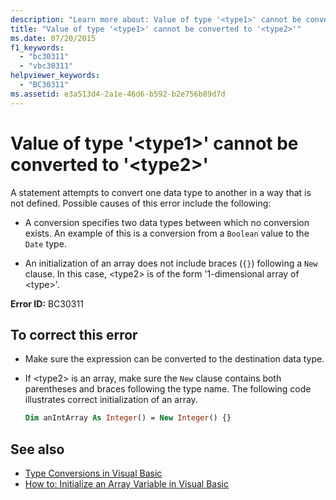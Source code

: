 ```yaml
---
description: "Learn more about: Value of type '<type1>' cannot be converted to '<type2>'"
title: "Value of type '<type1>' cannot be converted to '<type2>'"
ms.date: 07/20/2015
f1_keywords:
  - "bc30311"
  - "vbc30311"
helpviewer_keywords:
  - "BC30311"
ms.assetid: e3a513d4-2a1e-46d6-b592-b2e756b89d7d
---
```

# Value of type '\<type1>' cannot be converted to '\<type2>'

A statement attempts to convert one data type to another in a way that is not defined. Possible causes of this error include the following:

- A conversion specifies two data types between which no conversion exists. An example of this is a conversion from a `Boolean` value to the `Date` type.

- An initialization of an array does not include braces (`{}`) following a `New` clause. In this case, \<type2> is of the form '1-dimensional array of \<type>'.

**Error ID:** BC30311

## To correct this error

- Make sure the expression can be converted to the destination data type.

- If \<type2> is an array, make sure the `New` clause contains both parentheses and braces following the type name. The following code illustrates correct initialization of an array.

  ```vb
  Dim anIntArray As Integer() = New Integer() {}
  ```

## See also

- [Type Conversions in Visual Basic](../programming-guide/language-features/data-types/type-conversions.md)
- [How to: Initialize an Array Variable in Visual Basic](../programming-guide/language-features/arrays/how-to-initialize-an-array-variable.md)
